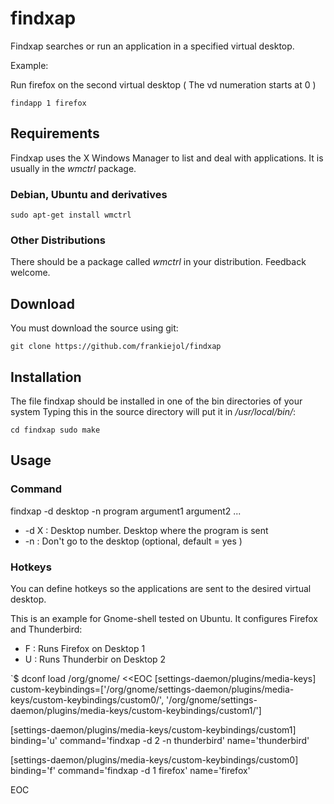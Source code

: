 # findxap

Findxap searches or run an application in a specified virtual desktop.

Example:

Run firefox on the second virtual desktop ( The vd numeration starts at 0 )

`findapp 1 firefox`

## Requirements

Findxap uses the X Windows Manager to list and deal with applications. It is usually in
the *wmctrl* package.

### Debian, Ubuntu and derivatives

`sudo apt-get install wmctrl`

### Other Distributions

There should be a package called *wmctrl* in your distribution. Feedback welcome.

## Download

You must download the source using git:

`git clone https://github.com/frankiejol/findxap`

## Installation

The file findxap should be installed in one of the bin directories of your system
Typing this in the source directory will put it in */usr/local/bin/*:

`cd findxap
sudo make`

## Usage

### Command

findxap -d desktop -n program argument1 argument2 ...

- -d X : Desktop number. Desktop where the program is sent
- -n : Don't go to the desktop (optional, default = yes )

### Hotkeys

You can define hotkeys so the applications are sent to the desired virtual desktop.

This is an example for Gnome-shell tested on Ubuntu. It configures Firefox and Thunderbird:

- <Super>F : Runs Firefox on Desktop 1
- <Super>U : Runs Thunderbir on Desktop 2

`$ dconf load /org/gnome/ <<EOC
[settings-daemon/plugins/media-keys]
custom-keybindings=['/org/gnome/settings-daemon/plugins/media-keys/custom-keybindings/custom0/', '/org/gnome/settings-daemon/plugins/media-keys/custom-keybindings/custom1/']


[settings-daemon/plugins/media-keys/custom-keybindings/custom1]
binding='<Super>u'
command='findxap -d 2 -n thunderbird'
name='thunderbird'

[settings-daemon/plugins/media-keys/custom-keybindings/custom0]
binding='<Super>f'
command='findxap -d 1 firefox'
name='firefox'

EOC

